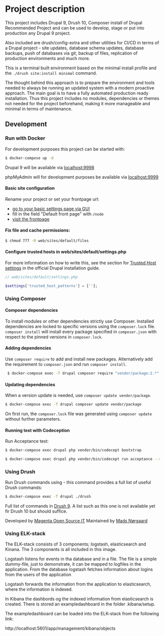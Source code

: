 # Project description
This project includes Drupal 9, Drush 10, Composer install of Drupal Recommended Project and can be used to develop, stage or put into production any Drupal 9 project.

Also included are drush/config-extra and other utilities for CI/CD in terms of a Drupal project - site updates, database schema updates, database backups, push of databases via git, backup of files, replication of production environments and much more.

This is a terminal built environment based on the minimal install profile and the `./drush site:install minimal` command.

The thought behind this approach is to prepare the environment and tools needed to always be running an updated system with a modern proactive approach. The main goal is to have a fully automated production ready installation. Thus this project includes no modules, dependencies or themes not needed for the project beforehand, making it more manageable and minimal in terms of maintenance.

## Development


### Run with Docker

For development purposes this project can be started with:

   ```sh
   $ docker-compose up -d
   ```

Drupal 9 will be available via [localhost:9998](http://localhost:9998/)

phpMyAdmin will for development purposes be available via [localhost:9999](http://localhost:9999/)

#### Basic site configuration
Rename your project or set your frontpage url:

- [go to your basic settings page via GUI](http://localhost:9998/admin/config/system/site-information)
- fill in the field "Default front page" with `/node`
- [visit the frontpage](http://localhost:9998/)

#### Fix file and cache permissions:

   ```sh
   $ chmod 777 -R web/sites/default/files
   ```

#### Configure trusted hosts in web/sites/default/settings.php
   For more information on how to write this, see the section for [Trusted Host settings](https://www.drupal.org/docs/installing-drupal/trusted-host-settings)
   in the official Drupal installation guide.
   ```php
   // web/sites/default/settings.php

   $settings['trusted_host_patterns'] = [''];
   ```


### Using Composer

#### Composer dependencies

To install modules or other dependencies strictly use Composer. Installed dependencies are locked to specific versions using the `composer.lock` file. `composer install` will install every package specified in `composer.json` with respect to the pinned versions in `composer.lock`.

#### Adding dependencies

Use `composer require` to add and install new packages. Alternatively add the requirement to `composer.json` and run `composer install`.
   
   ```sh
    $ docker-compose exec -T drupal composer require "vendor/package:2.*"
   ```

#### Updating dependencies

When a version update is needed, use `composer update vendor/package`. 
    
   ```sh
   $ docker-compose exec -T drupal composer update vendor/package
   ```

On first run, the `composer.lock` file was generated using `composer update` without further parameters.

#### Running test with Codeception

Run Acceptance test:
      
   ```sh
   $ docker-compose exec drupal php vendor/bin/codecept bootstrap 
   ```

   ```sh
   $ docker-compose exec drupal php vendor/bin/codecept run acceptance --steps
   ```

### Using Drush

Run Drush commands using - this command provides a full list of useful Drush commands:

   ```sh
   $ docker-compose exec -T drupal ./drush
   ```
Full list of commands in [Drush 9](https://drushcommands.com/drush-9x/). A list such as this one is not available yet fir Drush 10 but should suffice.

Developed by [Magenta Open Source IT](https://magenta.dk)
Maintained by [Mads Nørgaard](https://github.com/madsnorgaard)


### Using ELK-stack

The ELK-stack consists of 3 components; logstash, elasticsearch and Kinana.
The 3 components is all included in this image.

Logstash listens for events in tha database and in a file. 
The file is a simple dummy-file, just to demonstrate, it can be mapped to logfiles in the application.
From the database logstash fetches information about logins from the users of the application

Logstash forwards the information from the application to elasticsearch, where the information is indexed.

In Kibana the dashbords og the indexed information from elasticsearch is created.
There is stored an exampledashboard in the folder .kibana/setup.

The exampledashboard can be loaded into the ELK-stack from the following link: 

http://localhost:5601/app/management/kibana/objects

